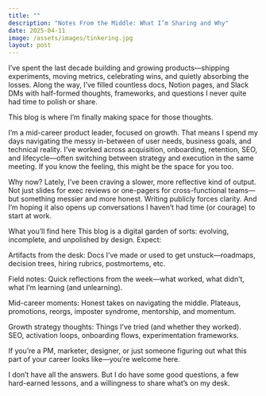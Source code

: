 ```yaml
---
title: ""
description: "Notes From the Middle: What I’m Sharing and Why"
date: 2025-04-11
image: /assets/images/tinkering.jpg
layout: post
---
```


I’ve spent the last decade building and growing products—shipping experiments, moving metrics, celebrating wins, and quietly absorbing the losses. Along the way, I’ve filled countless docs, Notion pages, and Slack DMs with half-formed thoughts, frameworks, and questions I never quite had time to polish or share.

This blog is where I’m finally making space for those thoughts.

I’m a mid-career product leader, focused on growth. That means I spend my days navigating the messy in-between of user needs, business goals, and technical reality. I’ve worked across acquisition, onboarding, retention, SEO, and lifecycle—often switching between strategy and execution in the same meeting. If you know the feeling, this might be the space for you too.

Why now?
Lately, I’ve been craving a slower, more reflective kind of output. Not just slides for exec reviews or one-pagers for cross-functional teams—but something messier and more honest. Writing publicly forces clarity. And I’m hoping it also opens up conversations I haven’t had time (or courage) to start at work.

What you’ll find here
This blog is a digital garden of sorts: evolving, incomplete, and unpolished by design. Expect:

Artifacts from the desk: Docs I’ve made or used to get unstuck—roadmaps, decision trees, hiring rubrics, postmortems, etc.

Field notes: Quick reflections from the week—what worked, what didn’t, what I’m learning (and unlearning).

Mid-career moments: Honest takes on navigating the middle. Plateaus, promotions, reorgs, imposter syndrome, mentorship, and momentum.

Growth strategy thoughts: Things I’ve tried (and whether they worked). SEO, activation loops, onboarding flows, experimentation frameworks.

If you’re a PM, marketer, designer, or just someone figuring out what this part of your career looks like—you’re welcome here.

I don’t have all the answers. But I do have some good questions, a few hard-earned lessons, and a willingness to share what’s on my desk.
